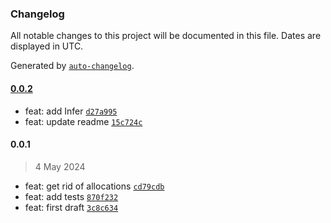 ### Changelog

All notable changes to this project will be documented in this file. Dates are displayed in UTC.

Generated by [`auto-changelog`](https://github.com/CookPete/auto-changelog).

#### [0.0.2](https://github.com/the-minimal/protocol/compare/0.0.1...0.0.2)

- feat: add Infer [`d27a995`](https://github.com/the-minimal/protocol/commit/d27a9956cbe0530fdf8f7d5d2de275c761c569fb)
- feat: update readme [`15c724c`](https://github.com/the-minimal/protocol/commit/15c724c83324da5c9ceca0be5cfc4bdfbbcfc391)

#### 0.0.1

> 4 May 2024

- feat: get rid of allocations [`cd79cdb`](https://github.com/the-minimal/protocol/commit/cd79cdbf611d45ab6acd4cb06715739ac4ffebe9)
- feat: add tests [`870f232`](https://github.com/the-minimal/protocol/commit/870f232689b8a6c7e147a41ac5d93cac1d999000)
- feat: first draft [`3c8c634`](https://github.com/the-minimal/protocol/commit/3c8c634415fbee29455d5189e1d60d565ebbea7c)

